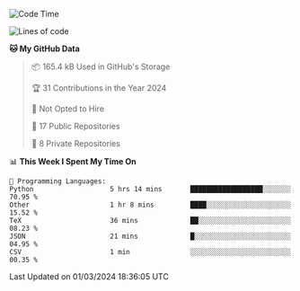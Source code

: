 <!--START_SECTION:waka-->
![Code Time](http://img.shields.io/badge/Code%20Time-855%20hrs%2024%20mins-blue)

![Lines of code](https://img.shields.io/badge/From%20Hello%20World%20I%27ve%20Written-205.8%20thousand%20lines%20of%20code-blue)

**🐱 My GitHub Data** 

> 📦 165.4 kB Used in GitHub's Storage 
 > 
> 🏆 31 Contributions in the Year 2024
 > 
> 🚫 Not Opted to Hire
 > 
> 📜 17 Public Repositories 
 > 
> 🔑 8 Private Repositories 
 > 
📊 **This Week I Spent My Time On** 

```text
💬 Programming Languages: 
Python                   5 hrs 14 mins       ██████████████████░░░░░░░   70.95 % 
Other                    1 hr 8 mins         ████░░░░░░░░░░░░░░░░░░░░░   15.52 % 
TeX                      36 mins             ██░░░░░░░░░░░░░░░░░░░░░░░   08.23 % 
JSON                     21 mins             █░░░░░░░░░░░░░░░░░░░░░░░░   04.95 % 
CSV                      1 min               ░░░░░░░░░░░░░░░░░░░░░░░░░   00.35 % 
```


 Last Updated on 01/03/2024 18:36:05 UTC
<!--END_SECTION:waka-->
